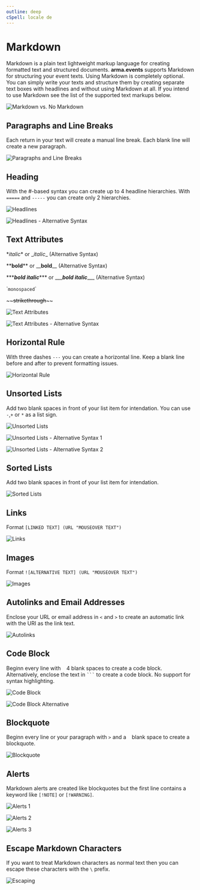 ```yaml
---
outline: deep
cSpell: locale de
---
```


# Markdown

Markdown is a plain text lightweight markup language for creating formatted text and structured documents. **arma.events** supports Markdown for structuring your event texts. Using Markdown is completely optional. You can simply write your texts and structure them by creating separate text boxes with headlines and without using Markdown at all. If you intend to use Markdown see the list of the supported text markups below.

![Markdown vs. No Markdown](../images/markdown/markdown-vs-no-markdown.png "Markdown vs. No Markdown")

## Paragraphs and Line Breaks

Each return in your text will create a manual line break. Each blank line will create a new paragraph.

![Paragraphs and Line Breaks](../images/markdown/paragraphs-and-line-breaks.png "Paragraphs and Line Breaks")

## Heading

With the #-based syntax you can create up to 4 headline hierarchies. With `=====` and `-----` you can create only 2 hierarchies.

![Headlines](../images/markdown/headlines.png "Headlines")

![Headlines - Alternative Syntax](../images/markdown/alt-headlines.png "Headlines - Alternative Syntax")

## Text Attributes

\**italic*\* or \__italic_\_ (Alternative Syntax)

\*\***bold**\*\* or \_\___bold__\_\_ (Alternative Syntax)

\*\*\****bold italic***\*\*\* or \_\_\____bold italic___\_\_\_ (Alternative Syntax)

\``monospaced`\`

\~\~~~strikethrough~~\~\~

![Text Attributes](../images/markdown/text-attributes.png "Text Attributes")

![Text Attributes - Alternative  Syntax](../images/markdown/alt-text-attributes.png "Text Attributes - Alternative Syntax")

## Horizontal Rule

With three dashes `---` you can create a horizontal line. Keep a blank line before and after to prevent formatting issues.

![Horizontal Rule](../images/markdown/horizontal-rule.png "Horizontal Rule")

## Unsorted Lists

Add two blank spaces in front of your list item for intendation. You can use `-`,`+` or `*` as a list sign.

![Unsorted Lists](../images/markdown/unsorted-lists.png "Unsorted Lists")

![Unsorted Lists - Alternative Syntax 1](../images/markdown/alt-unsorted-lists.png "Unsorted Lists - Alternative Syntax 1")

![Unsorted Lists - Alternative Syntax 2](../images/markdown/alt2-unsorted-lists.png "Unsorted Lists - Alternative Syntax 2")

## Sorted Lists

Add two blank spaces in front of your list item for intendation.

![Sorted Lists](../images/markdown/sorted-lists.png "Sorted Lists")

## Links

Format `[LINKED TEXT] (URL "MOUSEOVER TEXT")`

![Links](../images/markdown/links.png "Links")

## Images

Format `![ALTERNATIVE TEXT] (URL "MOUSEOVER TEXT")`

![Images](../images/markdown/images.png "Images")

## Autolinks and Email Addresses

Enclose your URL or email address in `<` and `>` to create an automatic link with the URI as the link text.

![Autolinks](../images/markdown/autolinks.png "Autolinks")

## Code Block

Beginn every line with ` ` 4 blank spaces to create a code block. Alternatively, enclose the text in ` ``` ` to create a code block. No support for syntax highlighting.

![Code Block](../images/markdown/code-block.png "Code Block")

![Code Block Alternative](../images/markdown/alt-code-block.png "Code Block Alternative")

## Blockquote

Beginn every line or your paragraph with `>` and a ` ` blank space to create a blockquote.

![Blockquote](../images/markdown/blockquote.png "Blockquote")

## Alerts

Markdown alerts are created like blockquotes but the first line contains a keyword like `[!NOTE]` or `[!WARNING]`.

![Alerts 1](../images/markdown/alerts-1.png "Alerts 1")

![Alerts 2](../images/markdown/alerts-2.png "Alerts 2")

![Alerts 3](../images/markdown/alerts-3.png "Alerts 3")

## Escape Markdown Characters

If you want to treat Markdown characters as normal text then you can escape these characters with the `\` prefix.

![Escaping](../images/markdown/escaping.png "Escaping")
